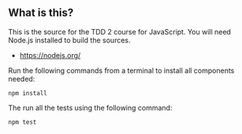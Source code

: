 What is this?
-------------

This is the source for the TDD 2 course for JavaScript. You will need
Node.js installed to build the sources.

  * https://nodejs.org/

Run the following commands from a terminal to install all components
needed:

    npm install

The run all the tests using the following command:

    npm test
